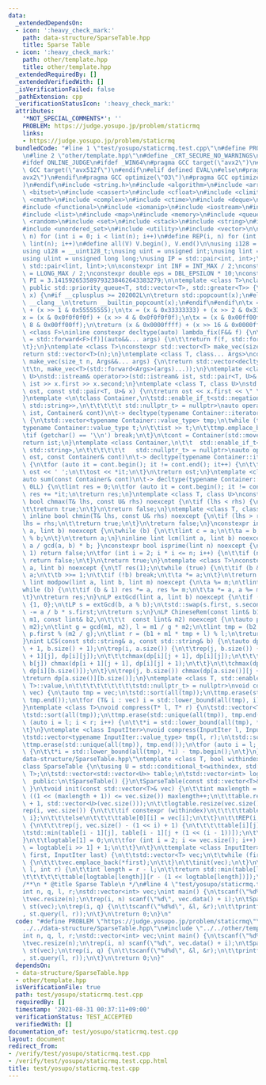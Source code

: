 ```yaml
---
data:
  _extendedDependsOn:
  - icon: ':heavy_check_mark:'
    path: data-structure/SparseTable.hpp
    title: Sparse Table
  - icon: ':heavy_check_mark:'
    path: other/template.hpp
    title: other/template.hpp
  _extendedRequiredBy: []
  _extendedVerifiedWith: []
  _isVerificationFailed: false
  _pathExtension: cpp
  _verificationStatusIcon: ':heavy_check_mark:'
  attributes:
    '*NOT_SPECIAL_COMMENTS*': ''
    PROBLEM: https://judge.yosupo.jp/problem/staticrmq
    links:
    - https://judge.yosupo.jp/problem/staticrmq
  bundledCode: "#line 1 \"test/yosupo/staticrmq.test.cpp\"\n#define PROBLEM \"https://judge.yosupo.jp/problem/staticrmq\"\
    \n#line 2 \"other/template.hpp\"\n#define _CRT_SECURE_NO_WARNINGS\n#ifndef __clang__\n\
    #ifdef ONLINE_JUDGE\n#ifdef _WIN64\n#pragma GCC target(\"avx2\")\n#else\n#pragma\
    \ GCC target(\"avx512f\")\n#endif\n#elif defined EVAL\n#else\n#pragma GCC target(\"\
    avx2\")\n#endif\n#pragma GCC optimize(\"O3\")\n#pragma GCC optimize(\"unroll-loops\"\
    )\n#endif\n#include <string.h>\n#include <algorithm>\n#include <array>\n#include\
    \ <bitset>\n#include <cassert>\n#include <cfloat>\n#include <climits>\n#include\
    \ <cmath>\n#include <complex>\n#include <ctime>\n#include <deque>\n#include <fstream>\n\
    #include <functional>\n#include <iomanip>\n#include <iostream>\n#include <iterator>\n\
    #include <list>\n#include <map>\n#include <memory>\n#include <queue>\n#include\
    \ <random>\n#include <set>\n#include <stack>\n#include <string>\n#include <unordered_map>\n\
    #include <unordered_set>\n#include <utility>\n#include <vector>\n\n#define rep(i,\
    \ n) for (int i = 0; i < lint(n); i++)\n#define REP(i, n) for (int i = 1; i <=\
    \ lint(n); i++)\n#define all(V) V.begin(), V.end()\n\nusing i128 = __int128_t;\n\
    using u128 = __uint128_t;\nusing uint = unsigned int;\nusing lint = long long;\n\
    using ulint = unsigned long long;\nusing IP = std::pair<int, int>;\nusing LP =\
    \ std::pair<lint, lint>;\n\nconstexpr int INF = INT_MAX / 2;\nconstexpr lint LINF\
    \ = LLONG_MAX / 2;\nconstexpr double eps = DBL_EPSILON * 10;\nconstexpr double\
    \ PI = 3.141592653589793238462643383279;\n\ntemplate <class T>\nclass prique :\
    \ public std::priority_queue<T, std::vector<T>, std::greater<T>> {\n};\nint popcount(uint\
    \ x) {\n#if __cplusplus >= 202002L\n\treturn std::popcount(x);\n#else\n#ifndef\
    \ __clang__\n\treturn __builtin_popcount(x);\n#endif\n#endif\n\tx = (x & 0x55555555)\
    \ + (x >> 1 & 0x55555555);\n\tx = (x & 0x33333333) + (x >> 2 & 0x33333333);\n\t\
    x = (x & 0x0f0f0f0f) + (x >> 4 & 0x0f0f0f0f);\n\tx = (x & 0x00ff00ff) + (x >>\
    \ 8 & 0x00ff00ff);\n\treturn (x & 0x0000ffff) + (x >> 16 & 0x0000ffff);\n}\ntemplate\
    \ <class F>\ninline constexpr decltype(auto) lambda_fix(F&& f) {\n\treturn [f\
    \ = std::forward<F>(f)](auto&&... args) {\n\t\treturn f(f, std::forward<decltype(args)>(args)...);\n\
    \t};\n}\ntemplate <class T>\nconstexpr std::vector<T> make_vec(size_t n) {\n\t\
    return std::vector<T>(n);\n}\ntemplate <class T, class... Args>\nconstexpr auto\
    \ make_vec(size_t n, Args&&... args) {\n\treturn std::vector<decltype(make_vec<T>(args...))>(\n\
    \t\tn, make_vec<T>(std::forward<Args>(args)...));\n}\ntemplate <class T, class\
    \ U>\nstd::istream& operator>>(std::istream& ist, std::pair<T, U>& x) {\n\treturn\
    \ ist >> x.first >> x.second;\n}\ntemplate <class T, class U>\nstd::ostream& operator<<(std::ostream&\
    \ ost, const std::pair<T, U>& x) {\n\treturn ost << x.first << \" \" << x.second;\n\
    }\ntemplate <\n\tclass Container,\n\tstd::enable_if_t<std::negation_v<std::is_same<Container,\
    \ std::string>>,\n\t\t\t\t\t std::nullptr_t> = nullptr>\nauto operator>>(std::istream&\
    \ ist, Container& cont)\n\t-> decltype(typename Container::iterator(), std::cin)&\
    \ {\n\tstd::vector<typename Container::value_type> tmp;\n\twhile (true) {\n\t\t\
    typename Container::value_type t;\n\t\tist >> t;\n\t\ttmp.emplace_back(t);\n\t\
    \tif (getchar() == '\\n') break;\n\t}\n\tcont = Container(std::move(tmp));\n\t\
    return ist;\n}\ntemplate <class Container,\n\t\t  std::enable_if_t<!std::is_same_v<Container,\
    \ std::string>,\n\t\t\t\t\t\t   std::nullptr_t> = nullptr>\nauto operator<<(std::ostream&\
    \ ost, const Container& cont)\n\t-> decltype(typename Container::iterator(), std::cout)&\
    \ {\n\tfor (auto it = cont.begin(); it != cont.end(); it++) {\n\t\tif (it != cont.begin())\
    \ ost << ' ';\n\t\tost << *it;\n\t}\n\treturn ost;\n}\ntemplate <class Container>\n\
    auto sum(const Container& cont)\n\t-> decltype(typename Container::iterator(),\
    \ 0LL) {\n\tlint res = 0;\n\tfor (auto it = cont.begin(); it != cont.end(); it++)\
    \ res += *it;\n\treturn res;\n}\ntemplate <class T, class U>\nconstexpr inline\
    \ bool chmax(T& lhs, const U& rhs) noexcept {\n\tif (lhs < rhs) {\n\t\tlhs = rhs;\n\
    \t\treturn true;\n\t}\n\treturn false;\n}\ntemplate <class T, class U>\nconstexpr\
    \ inline bool chmin(T& lhs, const U& rhs) noexcept {\n\tif (lhs > rhs) {\n\t\t\
    lhs = rhs;\n\t\treturn true;\n\t}\n\treturn false;\n}\nconstexpr inline lint gcd(lint\
    \ a, lint b) noexcept {\n\twhile (b) {\n\t\tlint c = a;\n\t\ta = b;\n\t\tb = c\
    \ % b;\n\t}\n\treturn a;\n}\ninline lint lcm(lint a, lint b) noexcept { return\
    \ a / gcd(a, b) * b; }\nconstexpr bool isprime(lint n) noexcept {\n\tif (n ==\
    \ 1) return false;\n\tfor (int i = 2; i * i <= n; i++) {\n\t\tif (n % i == 0)\
    \ return false;\n\t}\n\treturn true;\n}\ntemplate <class T>\nconstexpr T mypow(T\
    \ a, lint b) noexcept {\n\tT res(1);\n\twhile (true) {\n\t\tif (b & 1) res *=\
    \ a;\n\t\tb >>= 1;\n\t\tif (!b) break;\n\t\ta *= a;\n\t}\n\treturn res;\n}\nconstexpr\
    \ lint modpow(lint a, lint b, lint m) noexcept {\n\ta %= m;\n\tlint res(1);\n\t\
    while (b) {\n\t\tif (b & 1) res *= a, res %= m;\n\t\ta *= a, a %= m, b >>= 1;\n\
    \t}\n\treturn res;\n}\nLP extGcd(lint a, lint b) noexcept {\n\tif (b == 0) return\
    \ {1, 0};\n\tLP s = extGcd(b, a % b);\n\tstd::swap(s.first, s.second);\n\ts.second\
    \ -= a / b * s.first;\n\treturn s;\n}\nLP ChineseRem(const lint& b1, const lint&\
    \ m1, const lint& b2,\n\t\t\t  const lint& m2) noexcept {\n\tauto p = extGcd(m1,\
    \ m2);\n\tlint g = gcd(m1, m2), l = m1 / g * m2;\n\tlint tmp = (b2 - b1) / g *\
    \ p.first % (m2 / g);\n\tlint r = (b1 + m1 * tmp + l) % l;\n\treturn {r, l};\n\
    }\nint LCS(const std::string& a, const std::string& b) {\n\tauto dp = make_vec<int>(a.size()\
    \ + 1, b.size() + 1);\n\trep(i, a.size()) {\n\t\trep(j, b.size()) {\n\t\t\tchmax(dp[i\
    \ + 1][j], dp[i][j]);\n\t\t\tchmax(dp[i][j + 1], dp[i][j]);\n\t\t\tif (a[i] ==\
    \ b[j]) chmax(dp[i + 1][j + 1], dp[i][j] + 1);\n\t\t}\n\t\tchmax(dp[i + 1][b.size()],\
    \ dp[i][b.size()]);\n\t}\n\trep(j, b.size()) chmax(dp[a.size()][j + 1], dp[a.size()][j]);\n\
    \treturn dp[a.size()][b.size()];\n}\ntemplate <class T, std::enable_if_t<std::is_convertible<int,\
    \ T>::value,\n\t\t\t\t\t\t\t\t\tstd::nullptr_t> = nullptr>\nvoid compress(std::vector<T>&\
    \ vec) {\n\tauto tmp = vec;\n\tstd::sort(all(tmp));\n\ttmp.erase(std::unique(all(tmp)),\
    \ tmp.end());\n\tfor (T& i : vec) i = std::lower_bound(all(tmp), i) - tmp.begin();\n\
    }\ntemplate <class T>\nvoid compress(T* l, T* r) {\n\tstd::vector<T> tmp(l, r);\n\
    \tstd::sort(all(tmp));\n\ttmp.erase(std::unique(all(tmp)), tmp.end());\n\tfor\
    \ (auto i = l; i < r; i++) {\n\t\t*i = std::lower_bound(all(tmp), *i) - tmp.begin();\n\
    \t}\n}\ntemplate <class InputIter>\nvoid compress(InputIter l, InputIter r) {\n\
    \tstd::vector<typename InputIter::value_type> tmp(l, r);\n\tstd::sort(all(tmp));\n\
    \ttmp.erase(std::unique(all(tmp)), tmp.end());\n\tfor (auto i = l; i < r; i++)\
    \ {\n\t\t*i = std::lower_bound(all(tmp), *i) - tmp.begin();\n\t}\n}\n#line 3 \"\
    data-structure/SparseTable.hpp\"\ntemplate <class T, bool withindex = false>\n\
    class SparseTable {\n\tusing U = std::conditional_t<withindex, std::pair<T, int>,\
    \ T>;\n\tstd::vector<std::vector<U>> table;\n\tstd::vector<int> logtable;\n\n\
    \  public:\n\tSparseTable() {}\n\tSparseTable(const std::vector<T>& vec) { init(vec);\
    \ }\n\tvoid init(const std::vector<T>& vec) {\n\t\tint maxlength = 0;\n\t\twhile\
    \ ((1 << (maxlength + 1)) <= vec.size()) maxlength++;\n\t\ttable.resize(maxlength\
    \ + 1, std::vector<U>(vec.size()));\n\t\tlogtable.resize(vec.size() + 1);\n\t\t\
    rep(i, vec.size()) {\n\t\t\tif constexpr (withindex)\n\t\t\t\ttable[0][i] = {vec[i],\
    \ i};\n\t\t\telse\n\t\t\t\ttable[0][i] = vec[i];\n\t\t}\n\t\tREP(i, maxlength)\
    \ {\n\t\t\trep(j, vec.size() - (1 << i) + 1) {\n\t\t\t\ttable[i][j] =\n\t\t\t\t\
    \tstd::min(table[i - 1][j], table[i - 1][j + (1 << (i - 1))]);\n\t\t\t}\n\t\t\
    }\n\t\tlogtable[1] = 0;\n\t\tfor (int i = 2; i <= vec.size(); i++) {\n\t\t\tlogtable[i]\
    \ = logtable[i >> 1] + 1;\n\t\t}\n\t}\n\ttemplate <class InputIter>\n\tSparseTable(InputIter\
    \ first, InputIter last) {\n\t\tstd::vector<T> vec;\n\t\twhile (first != last)\
    \ {\n\t\t\tvec.emplace_back(*first);\n\t\t}\n\t\tinit(vec);\n\t}\n\tU query(int\
    \ l, int r) {\n\t\tint length = r - l;\n\t\treturn std::min(table[logtable[length]][l],\n\
    \t\t\t\t\t\ttable[logtable[length]][r - (1 << logtable[length])]);\n\t}\n};\n\n\
    /**\n * @title Sparse Table\n */\n#line 4 \"test/yosupo/staticrmq.test.cpp\"\n\
    int n, q, l, r;\nstd::vector<int> vec;\nint main() {\n\tscanf(\"%d%d\", &n, &q);\n\
    \tvec.resize(n);\n\trep(i, n) scanf(\"%d\", vec.data() + i);\n\tSparseTable<int>\
    \ st(vec);\n\trep(i, q) {\n\t\tscanf(\"%d%d\", &l, &r);\n\t\tprintf(\"%d\\n\"\
    , st.query(l, r));\n\t}\n\treturn 0;\n}\n"
  code: "#define PROBLEM \"https://judge.yosupo.jp/problem/staticrmq\"\n#include \"\
    ../../data-structure/SparseTable.hpp\"\n#include \"../../other/template.hpp\"\n\
    int n, q, l, r;\nstd::vector<int> vec;\nint main() {\n\tscanf(\"%d%d\", &n, &q);\n\
    \tvec.resize(n);\n\trep(i, n) scanf(\"%d\", vec.data() + i);\n\tSparseTable<int>\
    \ st(vec);\n\trep(i, q) {\n\t\tscanf(\"%d%d\", &l, &r);\n\t\tprintf(\"%d\\n\"\
    , st.query(l, r));\n\t}\n\treturn 0;\n}"
  dependsOn:
  - data-structure/SparseTable.hpp
  - other/template.hpp
  isVerificationFile: true
  path: test/yosupo/staticrmq.test.cpp
  requiredBy: []
  timestamp: '2021-08-31 00:37:11+09:00'
  verificationStatus: TEST_ACCEPTED
  verifiedWith: []
documentation_of: test/yosupo/staticrmq.test.cpp
layout: document
redirect_from:
- /verify/test/yosupo/staticrmq.test.cpp
- /verify/test/yosupo/staticrmq.test.cpp.html
title: test/yosupo/staticrmq.test.cpp
---
```

